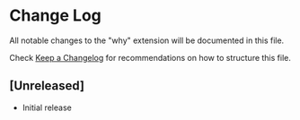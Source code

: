 # Change Log

All notable changes to the "why" extension will be documented in this file.

Check [Keep a Changelog](http://keepachangelog.com/) for recommendations on how to structure this file.

## [Unreleased]

- Initial release